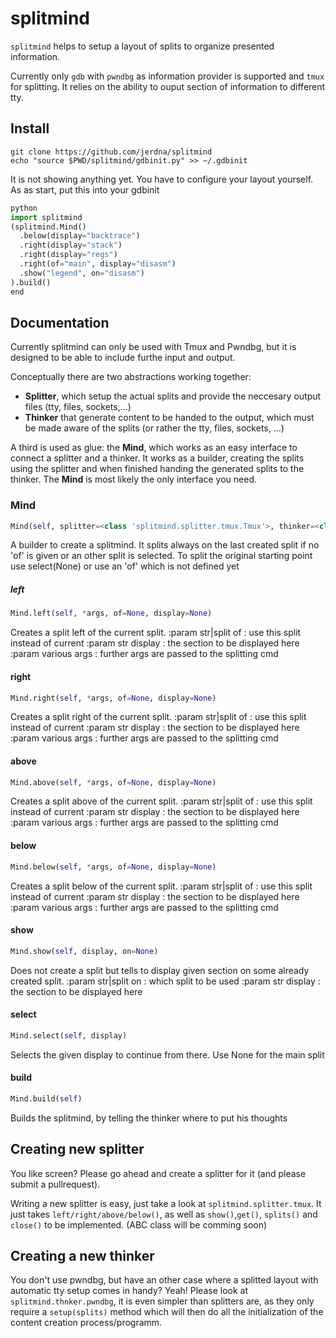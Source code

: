 # splitmind

`splitmind` helps to setup a layout of splits to organize presented information.

Currently only `gdb` with `pwndbg` as information provider is supported and `tmux` for splitting.
It relies on the ability to ouput section of information to different tty.


## Install

```shell
git clone https://github.com/jerdna/splitmind
echo "source $PWD/splitmind/gdbinit.py" >> ~/.gdbinit
```

It is not showing anything yet. You have to configure your layout yourself.
As as start, put this into your gdbinit

```python
python
import splitmind
(splitmind.Mind()
  .below(display="backtrace")
  .right(display="stack")
  .right(display="regs")
  .right(of="main", display="disasm")
  .show("legend", on="disasm")
).build()
end
```

## Documentation

Currently splitmind can only be used with Tmux and Pwndbg, but it is designed to be able to include
furthe input and output.

Conceptually there are two abstractions working together:
* **Splitter**, which setup the actual splits and provide the neccesary output files (tty, files,
    sockets,...)
* **Thinker** that generate content to be handed to the output, which must be made aware of the
splits (or rather the tty, files, sockets, ...)

A third is used as glue: the **Mind**, which works as an easy interface to connect a splitter and a
thinker. It works as a builder, creating the splits using the splitter and when finished handing the
generated splits to the thinker. The **Mind** is most likely the only interface you need.


### Mind
```python
Mind(self, splitter=<class 'splitmind.splitter.tmux.Tmux'>, thinker=<class 'splitmind.thinker.pwngdb.Pwngdb'>)
```
A builder to create a splitmind.
It splits always on the last created split if no 'of' is given or an other split is selected.
To split the original starting point use select(None) or use an 'of' which is not defined yet
##### left
```python
Mind.left(self, *args, of=None, display=None)
```
Creates a split left of the current split.
:param str|split    of       : use this split instead of current
:param str          display  : the section to be displayed here
:param various      args     : further args are passed to the splitting cmd
#### right
```python
Mind.right(self, *args, of=None, display=None)
```
Creates a split right of the current split.
:param str|split    of       : use this split instead of current
:param str          display  : the section to be displayed here
:param various      args     : further args are passed to the splitting cmd
#### above
```python
Mind.above(self, *args, of=None, display=None)
```
Creates a split above of the current split.
:param str|split    of       : use this split instead of current
:param str          display  : the section to be displayed here
:param various      args     : further args are passed to the splitting cmd
#### below
```python
Mind.below(self, *args, of=None, display=None)
```
Creates a split below of the current split.
:param str|split    of       : use this split instead of current
:param str          display  : the section to be displayed here
:param various      args     : further args are passed to the splitting cmd
#### show
```python
Mind.show(self, display, on=None)
```
Does not create a split but tells to display given section on some already created split.
:param str|split    on       : which split to be used
:param str          display  : the section to be displayed here
#### select
```python
Mind.select(self, display)
```
Selects the given display to continue from there.
Use None for the main split
#### build
```python
Mind.build(self)
```
Builds the splitmind, by telling the thinker where to put his thoughts

## Creating new splitter

You like screen? Please go ahead and create a splitter for it (and please submit a pullrequest).

Writing a new splitter is easy, just take a look at `splitmind.splitter.tmux`.
It just takes `left/right/above/below()`, as well as `show()`,`get()`, `splits()` and `close()` to
be implemented. (ABC class will be comming soon)

## Creating a new thinker

You don't use pwndbg, but have an other case where a splitted layout with automatic tty setup comes
in handy? Yeah! Please look at `splitmind.thnker.pwndbg`, it is even simpler than splitters are, as
they only require a `setup(splits)` method which will then do all the initialization of the content
creation process/programm.
